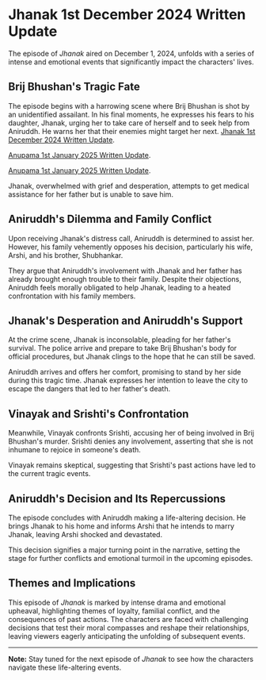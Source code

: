 # Jhanak 1st December 2024 Written Update

The episode of *Jhanak* aired on December 1, 2024, unfolds with a series of intense and emotional events that significantly impact the characters' lives.

## Brij Bhushan's Tragic Fate

The episode begins with a harrowing scene where Brij Bhushan is shot by an unidentified assailant. In his final moments, he expresses his fears to his daughter, Jhanak, urging her to take care of herself and to seek help from Aniruddh. He warns her that their enemies might target her next. 
[Jhanak 1st December 2024 Written Update](https://skikoonews.blogspot.com/2025/01/jhanak-1st-december-2024-written-update.html).

[Anupama 1st January 2025 Written Update](https://skikoonews.blogspot.com/2024/12/anupama-1st-january-2025-written-update.html).

[Anupama 1st January 2025 Written Update](https://skikoonews.blogspot.com/2024/12/anupama-1st-january-2025-written-update.html).

Jhanak, overwhelmed with grief and desperation, attempts to get medical assistance for her father but is unable to save him.

## Aniruddh's Dilemma and Family Conflict

Upon receiving Jhanak's distress call, Aniruddh is determined to assist her. However, his family vehemently opposes his decision, particularly his wife, Arshi, and his brother, Shubhankar. 

They argue that Aniruddh's involvement with Jhanak and her father has already brought enough trouble to their family. Despite their objections, Aniruddh feels morally obligated to help Jhanak, leading to a heated confrontation with his family members.

## Jhanak's Desperation and Aniruddh's Support

At the crime scene, Jhanak is inconsolable, pleading for her father's survival. The police arrive and prepare to take Brij Bhushan's body for official procedures, but Jhanak clings to the hope that he can still be saved.

Aniruddh arrives and offers her comfort, promising to stand by her side during this tragic time. Jhanak expresses her intention to leave the city to escape the dangers that led to her father's death.

## Vinayak and Srishti's Confrontation

Meanwhile, Vinayak confronts Srishti, accusing her of being involved in Brij Bhushan's murder. Srishti denies any involvement, asserting that she is not inhumane to rejoice in someone's death.

Vinayak remains skeptical, suggesting that Srishti's past actions have led to the current tragic events.

## Aniruddh's Decision and Its Repercussions

The episode concludes with Aniruddh making a life-altering decision. He brings Jhanak to his home and informs Arshi that he intends to marry Jhanak, leaving Arshi shocked and devastated. 

This decision signifies a major turning point in the narrative, setting the stage for further conflicts and emotional turmoil in the upcoming episodes.

## Themes and Implications

This episode of *Jhanak* is marked by intense drama and emotional upheaval, highlighting themes of loyalty, familial conflict, and the consequences of past actions. The characters are faced with challenging decisions that test their moral compasses and reshape their relationships, leaving viewers eagerly anticipating the unfolding of subsequent events.

---

**Note:** Stay tuned for the next episode of *Jhanak* to see how the characters navigate these life-altering events.
